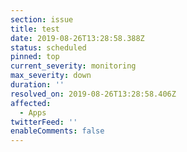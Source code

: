 ```yaml
---
section: issue
title: test
date: 2019-08-26T13:28:58.388Z
status: scheduled
pinned: top
current_severity: monitoring
max_severity: down
duration: ''
resolved_on: 2019-08-26T13:28:58.406Z
affected:
  - Apps
twitterFeed: ''
enableComments: false
---
```


